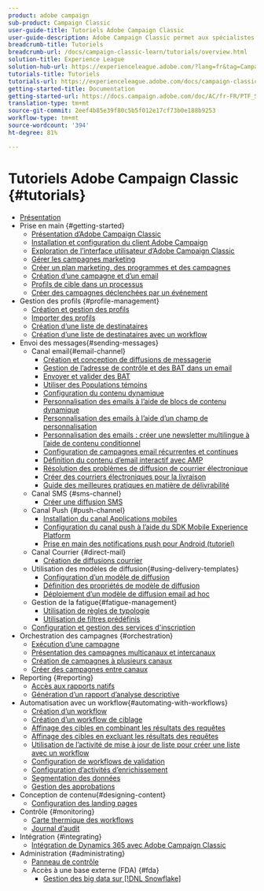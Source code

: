 ```yaml
---
product: adobe campaign
sub-product: Campaign Classic
user-guide-title: Tutoriels Adobe Campaign Classic
user-guide-description: Adobe Campaign Classic permet aux spécialistes du marketing de concevoir des expériences client sur plusieurs canaux et fournit un environnement pour l’orchestration visuelle des campagnes, la gestion des interactions en temps réel et l’exécution sur plusieurs canaux.
breadcrumb-title: Tutoriels
breadcrumb-url: /docs/campaign-classic-learn/tutorials/overview.html
solution-title: Experience League
solution-hub-url: https://experienceleague.adobe.com/?lang=fr&tag=Campaign+Classic#recommended/solutions/campaign
tutorials-title: Tutoriels
tutorials-url: https://experienceleague.adobe.com/docs/campaign-classic-learn/tutorials/overview.html?lang=fr
getting-started-title: Documentation
getting-started-url: https://docs.campaign.adobe.com/doc/AC/fr-FR/PTF_Starting_with_Adobe_Campaign_About_Adobe_Campaign_Classic.html
translation-type: tm+mt
source-git-commit: 2eef4b85e39f80c5b5f012e17cf73b0e188b9253
workflow-type: tm+mt
source-wordcount: '394'
ht-degree: 81%

---
```



# Tutoriels Adobe Campaign Classic {#tutorials}

+ [Présentation](/help/overview.md)
+ Prise en main {#getting-started}
   + [Présentation d’Adobe Campaign Classic](/help/getting-started/introduction-to-adobe-campaign-classic.md)
   + [Installation et configuration du client Adobe Campaign](/help/getting-started/install-and-setup-the-adobe-campaign-client.md)
   + [Exploration de l’interface utilisateur d’Adobe Campaign Classic](/help/getting-started/exploring-the-adobe-campaign-classic-user-interface.md)
   + [Gérer les campagnes marketing](/help/getting-started/managing-marketing-campaigns.md)
   + [Créer un plan marketing, des programmes et des campagnes](/help/getting-started/creating-a-marketing-plan-programs-and-campaigns.md)
   + [Création d’une campagne et d’un email](/help/getting-started/creating-a-campaign-and-an-email.md)
   + [Profils de cible dans un processus](/help/getting-started/targeting-profiles-in-a-workflow.md)
   + [Créer des campagnes déclenchées par un événement](/help/getting-started/create-event-triggered-campaigns.md)
+ Gestion des profils {#profile-management}
   + [Création et gestion des profils](/help/profile-management/create-and-manage-profiles.md)
   + [Importer des profils](/help/data-management/importing-profiles.md)   
   + [Création d’une liste de destinataires](/help/profile-management/creating-a-list-of-recipients.md)
   + [Création d’une liste de destinataires avec un workflow](/help/profile-management/creating-a-list-of-recipients-with-a-workflow.md)
+ Envoi des messages{#sending-messages}
   + Canal email{#email-channel}
      + [Création et conception de diffusions de messagerie](/help/sending-messages/email-channel/create-and-design-email-deliveries.md)
      + [Gestion de l’adresse de contrôle et des BAT dans un email](/help/sending-messages/email-channel/managing-seed-and-proofs.md)
      + [Envoyer et valider des BAT](/help/sending-messages/email-channel/send-and-validate-proofs.md)
      + [Utiliser des Populations témoins](/help/sending-messages/email-channel/use-control-groups.md)
      + [Configuration du contenu dynamique](/help/sending-messages/email-channel/configuring-dynamic-content.md)
      + [Personnalisation des emails à l’aide de blocs de contenu dynamique](/help/sending-messages/email-channel/personalization-with-dynamic-content-blocks.md)
      + [Personnalisation des emails à l’aide d’un champ de personnalisation](/help/sending-messages/email-channel/personalizing-emails-using-personalization-fields.md)
      + [Personnalisation des emails : créer une newsletter multilingue à l’aide de contenu conditionnel](/help/sending-messages/email-channel/personalizing-emails-create-a-multi-lingual-newsletter-using-conditional-content.md)
      + [Configuration de campagnes email récurrentes et continues](/help/sending-messages/recurring-deliveries.md)
      + [Définition du contenu d’email interactif avec AMP](/help/sending-messages/email-channel/defining-interactive-email-content-with-amp.md)
      + [Résolution des problèmes de diffusion de courrier électronique](/help/sending-messages/email-channel/troubleshooting-email-delivery-issues.md)
      + [Créer des courriers électroniques pour la livraison](/help/sending-messages/email-channel/design-emails-for-deliverability.md)
      + [Guide des meilleures pratiques en matière de délivrabilité](https://experienceleague.adobe.com/docs/deliverability-learn/deliverability-best-practice-guide/introduction.html)
   + Canal SMS {#sms-channel}
      + [Créer une diffusion SMS](/help/sending-messages/mobile-channel/create-a-sms-delivery.md)
   + Canal Push {#push-channel}
      + [Installation du canal Applications mobiles](/help/sending-messages/mobile-channel/installing-the-mobile-app-channel.md)
      + [Configuration du canal push à l’aide du SDK Mobile Experience Platform](/help/sending-messages/mobile-channel/configure-push-using-aep-mobile-sdk.md)
      + [Prise en main des notifications push pour Android (tutoriel)](https://experienceleague.adobe.com/docs/campaign-classic-learn/getting-started-with-push-notifications-for-android/introduction.html?lang=fr)
   + Canal Courrier {#direct-mail}
      + [Création de diffusions courrier](/help/sending-messages/direct-mail/creating-direct-mail-deliveries.md)
   + Utilisation des modèles de diffusion{#using-delivery-templates}
      + [Configuration d’un modèle de diffusion](/help/sending-messages/using-delivery-templates/configuring-a-delivery-template.md)
      + [Définition des propriétés de modèle de diffusion](/help/sending-messages/using-delivery-templates/setting-delivery-template-properties.md)
      + [Déploiement d’un modèle de diffusion email ad hoc](/help/sending-messages/using-delivery-templates/deploying-ad-hoc-email-delivery-template.md)
   + Gestion de la fatigue{#fatigue-management}
      + [Utilisation de règles de typologie](/help/sending-messages/fatigue-management/typology-rules-for-fatigue-management.md)
      + [Utilisation de filtres prédéfinis](/help/sending-messages/fatigue-management/fatigue-management-using-filters.md)
   + [Configuration et gestion des services d&#39;inscription](/help/sending-messages/configuring-and-managing-subscription-services.md)
+ Orchestration des campagnes {#orchestration}
   + [Exécution d’une campagne](/help/orchestrating-campaigns/executing-a-campaign.md)
   + [Présentation des campagnes multicanaux et intercanaux](/help/orchestrating-campaigns/introduction-to-cross-and-multi-channel-campaigns.md)
   + [Création de campagnes à plusieurs canaux](/help/orchestrating-campaigns/multi-channel-campaigns.md)
   + [Créer des campagnes entre canaux](/help/orchestrating-campaigns/cross-channel-campaigns.md)
+ Reporting {#reporting}
   + [Accès aux rapports natifs](/help/reporting/accessing-built-in-reports.md)
   + [Génération d’un rapport d’analyse descriptive](/help/reporting/generating-a-descriptive-analysis-report.md)
+ Automatisation avec un workflow{#automating-with-workflows}
   + [Création d’un workflow](/help/automating-with-workflows/creating-a-workflow.md)
   + [Création d’un workflow de ciblage](/help/automating-with-workflows/creating-a-targeting-workflow.md)
   + [Affinage des cibles en combinant les résultats des requêtes](/help/automating-with-workflows/refining-targets-by-combining-query-results.md)
   + [Affinage des cibles en excluant les résultats des requêtes](/help/automating-with-workflows/refining-targets-by-excluding-query-results.md)
   + [Utilisation de l’activité de mise à jour de liste pour créer une liste avec un workflow](/help/automating-with-workflows/using-the-update-list-activity.md)
   + [Configuration de workflows de validation](/help/automating-with-workflows/validation-flow-configuration.md)
   + [Configuration d’activités d’enrichissement](/help/automating-with-workflows/enrichment-activity.md)
   + [Segmentation des données](/help/data-management/data-segmentation.md)
   + [Gestion des approbations](/help/automating-with-workflows/managing-approvals.md)
+ Conception de contenu{#designing-content}
   + [Configuration des landing pages](/help/designing-content/configure-landingpages.md)
+ Contrôle     {#monitoring}
   + [Carte thermique des workflows](/help/monitoring-campaign-classic/workflow-heatmap.md)
   + [Journal d’audit](/help/monitoring-campaign-classic/audit-trail.md)
+ Intégration {#integrating}
   + [Intégration de Dynamics 365 avec Adobe Campaign Classic](/help/integrations/dynamics365-integration.md)
+ Administration {#administrating}
   + [Panneau de contrôle](https://experienceleague.adobe.com/docs/campaign-classic-learn/control-panel/control-panel-overview.html?lang=fr)
   + Accès à une base externe (FDA) {#fda}
      + [Gestion des big data sur [!DNL Snowflake]](/help/administrating/snowflake/big-data-segmentation-on-snowflake.md)